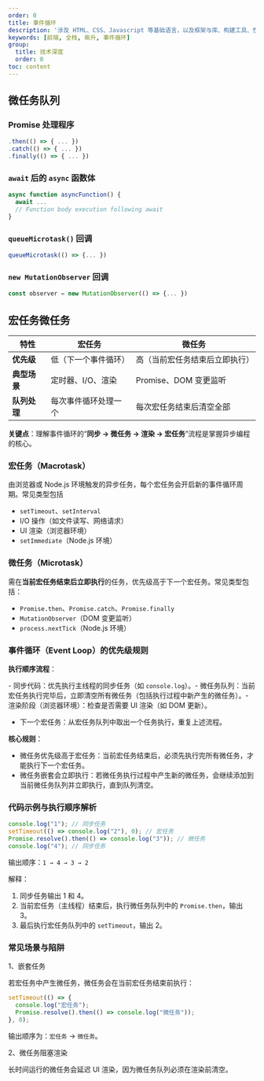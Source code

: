 ```yaml
---
order: 0
title: 事件循环
description: '涉及 HTML、CSS、Javascript 等基础语言，以及框架与库、构建工具、性能优化等相关知识。'
keywords: [前端, 全栈, 紫升, 事件循环]
group:
  title: 技术深度
  order: 0
toc: content
---
```


## 微任务队列

### Promise 处理程序

```js
.then(() => { ... })
.catch(() => { ... })
.finally(() => { ... })
```

### `await` 后的 `async` 函数体

```js
async function asyncFunction() {
  await ...
  // Function body execution following await
}
```

### `queueMicrotask()` 回调

```js
queueMicrotask(() => {... })
```

### `new MutationObserver` 回调

```js
const observer = new MutationObserver(() => {... })
```

## 宏任务微任务

| **特性**       | **宏任务**                   | **微任务**                   |
|----------------|-----------------------------|-----------------------------|
| **优先级**     | 低（下一个事件循环）         | 高（当前宏任务结束后立即执行） |
| **典型场景**   | 定时器、I/O、渲染            | Promise、DOM 变更监听        |
| **队列处理**   | 每次事件循环处理一个         | 每次宏任务结束后清空全部      |

**关键点**：理解事件循环的“**同步 → 微任务 → 渲染 → 宏任务**”流程是掌握异步编程的核心。

### 宏任务（Macrotask）

由浏览器或 Node.js 环境触发的异步任务，每个宏任务会开启新的事件循环周期。常见类型包括

- `setTimeout`、`setInterval`
- I/O 操作（如文件读写、网络请求）
- UI 渲染（浏览器环境）
- `setImmediate`（Node.js 环境）

### ​微任务（Microtask）​

需在**当前宏任务结束后立即执行**的任务，优先级高于下一个宏任务。常见类型包括：

- `Promise.then`、`Promise.catch`、`Promise.finally`
- `MutationObserver`（DOM 变更监听）
- `process.nextTick`（Node.js 环境）

### 事件循环（Event Loop）的优先级规则

**​执行顺序流程**：

​- 同步代码：优先执行主线程的同步任务（如 `console.log`）。
​- 微任务队列：当前宏任务执行完毕后，立即清空所有微任务（包括执行过程中新产生的微任务）。
​- 渲染阶段​（浏览器环境）：检查是否需要 UI 渲染（如 DOM 更新）。
- ​下一个宏任务：从宏任务队列中取出一个任务执行，重复上述流程。

**​核心规则**：

- ​微任务优先级高于宏任务：当前宏任务结束后，必须先执行完所有微任务，才能执行下一个宏任务。
- ​微任务嵌套会立即执行：若微任务执行过程中产生新的微任务，会继续添加到当前微任务队列并立即执行，直到队列清空。

### 代码示例与执行顺序解析

```js
console.log("1"); // 同步任务
setTimeout(() => console.log("2"), 0); // 宏任务
Promise.resolve().then(() => console.log("3")); // 微任务
console.log("4"); // 同步任务
```

输出顺序：`1 → 4 → 3 → 2`

解释：

1. 同步任务输出 1 和 4。
2. 当前宏任务（主线程）结束后，执行微任务队列中的 `Promise.then`，输出 3。
3. 最后执行宏任务队列中的 `setTimeout`，输出 2。

### 常见场景与陷阱

1、​嵌套任务

若宏任务中产生微任务，微任务会在当前宏任务结束前执行：

```js
setTimeout(() => {
  console.log("宏任务");
  Promise.resolve().then(() => console.log("微任务"));
}, 0);
```

输出顺序为：`宏任务` → `微任务`。

2、​微任务阻塞渲染

长时间运行的微任务会延迟 UI 渲染，因为微任务队列必须在渲染前清空。
